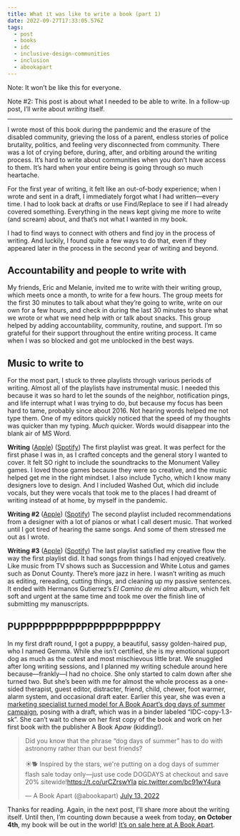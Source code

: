 ```yaml
---
title: What it was like to write a book (part 1)
date: 2022-09-27T17:33:05.576Z
tags:
  - post
  - books
  - idc
  - inclusive-design-communities
  - inclusion
  - abookapart
---
```

Note: It won’t be like this for everyone.

Note #2: This post is about what I needed to be able to write. In a follow-up post, I’ll write about *writing* itself.

- - -

I wrote most of this book during the pandemic and the erasure of the disabled community, grieving the loss of a parent, endless stories of police brutality, politics, and feeling very disconnected from community. There was a lot of crying before, during, after, and orbiting around the writing process. It’s hard to write about communities when you don’t have access to them. It’s hard when your entire being is going through so much heartache.

For the first year of writing, it felt like an out-of-body experience; when I wrote and sent in a draft, I immediately forgot what I had written—every time. I had to look back at drafts or use Find/Replace to see if I had already covered something. Everything in the news kept giving me more to write (and scream) about, and that’s not what I wanted in my book.

I had to find ways to connect with others and find joy in the process of writing. And luckily, I found quite a few ways to do that, even if they appeared later in the process in the second year of writing and beyond.

## Accountability and people to write with

My friends, Eric and Melanie, invited me to write with their writing group, which meets once a month, to write for a few hours. The group meets for the first 30 minutes to talk about what they’re going to write, write on our own for a few hours, and check in during the last 30 minutes to share what we wrote or what we need help with or talk about snacks. This group helped by adding accountability, community, routine, and support. I’m so grateful for their support throughout the entire writing process. It came when I was so blocked and got me unblocked in the best ways.

## Music to write to

For the most part, I stuck to three playlists through various periods of writing. Almost all of the playlists have instrumental music. I needed this because it was so hard to let the sounds of the neighbor, notification pings, and life interrupt what I was trying to do, but because my focus has been hard to tame, probably since about 2016. Not hearing words helped me not type them. One of my editors quickly noticed that the speed of my thoughts was quicker than my typing. *Much* quicker. Words would disappear into the blank air of MS Word.


**Writing** ([Apple](https://music.apple.com/us/playlist/writing/pl.u-oZylDyZt9jqE3)) ([Spotify](https://open.spotify.com/playlist/77gkuNLcqZTWsH3i0ScZq7?si=e56eadcf0a1243c9))
The first playlist was great. It was perfect for the first phase I was in, as I crafted concepts and the general story I wanted to cover. It felt SO right to include the soundtracks to the Monument Valley games. I loved those games because they were so creative, and the music helped get me in the right mindset. I also include Tycho, which I know many designers love to design. And I included Washed Out, which did include vocals, but they were vocals that took me to the places I had dreamt of writing instead of at home, by myself in the pandemic.


**Writing #2** ([Apple](https://music.apple.com/us/playlist/writing-2/pl.u-2aoq8yesgpkB8)) ([Spotify](https://open.spotify.com/playlist/14PX4dbBpOvHxnLZ4d2OkW?si=bb93a084687846fd))
The second playlist included recommendations from a designer with a lot of pianos or what I call desert music. That worked until I got tired of hearing the same songs. And some of them stressed me out as I wrote.


**Writing #3** ([Apple](https://music.apple.com/us/playlist/writing-3/pl.u-KVXBkP3s3B1Mv)) ([Spotify](https://open.spotify.com/playlist/1cfPxwvHKJxkbGZrf9yD6I?si=3e62e84cf62249ff))
The last playlist satisfied my creative flow the way the first playlist did. It had songs from things I had enjoyed creatively. Like music from TV shows such as Succession and White Lotus and games such as Donut County. There’s more jazz in here. I wasn’t writing as much as editing, rereading, cutting things, and cleaning up my passive sentences. It ended with Hermanos Gutierrez’s *El Camino de mi alma* album, which felt soft and urgent at the same time and took me over the finish line of submitting my manuscripts.


## PUPPPPPPPPPPPPPPPPPPPPPPY

In my first draft round, I got a puppy, a beautiful, sassy golden-haired pup, who I named Gemma. While she isn’t certified, she is my emotional support dog as much as the cutest and most mischievous little brat. We snuggled after long writing sessions, and I planned my writing schedule around here because—frankly—I had no choice. She only started to calm down after she turned two. But she’s been with me for almost the whole process as a one-sided therapist, guest editor, distracter, friend, child, chewer, foot warmer, alarm system, and occasional draft eater. Earlier this year, she was even a [marketing specialist turned model for A Book Apart’s dog days of summer campaign](https://twitter.com/abookapart/status/1547204613564256257/photo/1), posing with a draft, which was in a binder labeled “IDC-copy-1.3-sk”. She can’t wait to chew on her first copy of the book and work on her first book with the publisher A Book A*paw* (kidding!).

<blockquote class="twitter-tweet"><p lang="en" dir="ltr">Did you know that the phrase “dog days of summer” has to do with astronomy rather than our best friends?<br><br>☀️🐕 Inspired by the stars, we&#39;re putting on a dog days of summer flash sale today only—just use code DOGDAYS at checkout and save 20% sitewide!<a href="https://t.co/urCZrswYIa">https://t.co/urCZrswYIa</a> <a href="https://t.co/bc91wY4ura">pic.twitter.com/bc91wY4ura</a></p>&mdash; A Book Apart (@abookapart) <a href="https://twitter.com/abookapart/status/1547204613564256257?ref_src=twsrc%5Etfw">July 13, 2022</a></blockquote> <script async src="https://platform.twitter.com/widgets.js" charset="utf-8"></script>

Thanks for reading. Again, in the next post, I’ll share more about the writing itself. Until then, I’m counting down because a week from today, **on October 4th**, my book will be out in the world! [It’s on sale here at A Book Apart](https://abookapart.com/products/inclusive-design-communities).